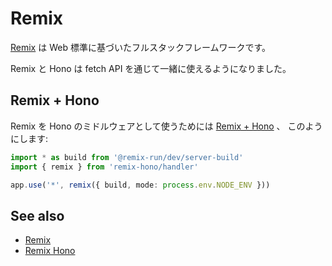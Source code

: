 # Remix

[Remix](https://remix.run/) は Web 標準に基づいたフルスタックフレームワークです。

Remix と Hono は fetch API を通じて一緒に使えるようになりました。

## Remix + Hono

Remix を Hono のミドルウェアとして使うためには [Remix + Hono](https://github.com/sergiodxa/remix-hono) 、 このようにします:

```ts
import * as build from '@remix-run/dev/server-build'
import { remix } from 'remix-hono/handler'

app.use('*', remix({ build, mode: process.env.NODE_ENV }))
```

## See also

- [Remix](https://remix.run/)
- [Remix Hono](https://github.com/sergiodxa/remix-hono)
